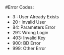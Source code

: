 #Error Codes:

- 3  : User Already Exists
- 20 : Invalid User
- 84: Parameters Error
- 291: Wrong Login
- 403: Invalid Key
- 900: BD Error
- 999: Other Error
